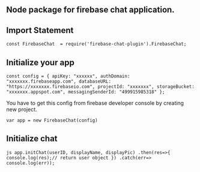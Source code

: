 ## Node package for firebase chat application.


## Import Statement

``
const FirebaseChat  = require('firebase-chat-plugin').FirebaseChat;
``


## Initialize your app
``
const config = {
  apiKey: "xxxxxx",
  authDomain: "xxxxxxx.firebaseapp.com",
  databaseURL: "https://xxxxxxx.firebaseio.com",
  projectId: "xxxxxxx",
  storageBucket: "xxxxxxx.appspot.com",
  messagingSenderId: "499915985318"
};
``

You have to get this config from firebase developer console by creating new project.

``
var app = new FirebaseChat(config)
``

## Initialize chat
``js
app.initChat(userID, displayName, displayPic)
.then(res=>{
  console.log(res);// return user object
})
.catch(err=> console.log(err));
``
